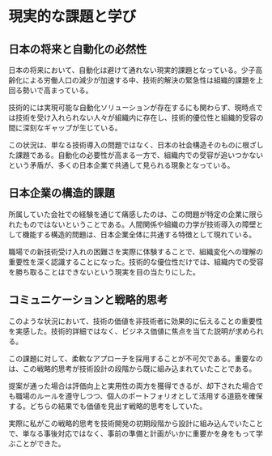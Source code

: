 # 現実的な課題と学び

## 日本の将来と自動化の必然性

日本の将来において、自動化は避けて通れない現実的課題となっている。少子高齢化による労働人口の減少が加速する中、技術的解決の緊急性は組織的課題を上回る勢いで高まっている。

技術的には実現可能な自動化ソリューションが存在するにも関わらず、現時点では技術を受け入れられない人々が組織内に存在し、技術的優位性と組織的受容の間に深刻なギャップが生じている。

この状況は、単なる技術導入の問題ではなく、日本の社会構造そのものに根ざした課題である。自動化の必要性が高まる一方で、組織内での受容が追いつかないという矛盾が、多くの日本企業で共通して見られる現象となっている。

## 日本企業の構造的課題

所属していた会社での経験を通じて痛感したのは、この問題が特定の企業に限られたものではないということである。人間関係や組織の力学が技術導入の障壁として機能する構造的問題は、日本企業全体に共通する特徴として現れている。

職場での新技術受け入れの困難さを実際に体験することで、組織変化への理解の重要性を深く認識することになった。技術的な優位性だけでは、組織内での受容を勝ち取ることはできないという現実を目の当たりにした。

## コミュニケーションと戦略的思考

このような状況において、技術の価値を非技術者に効果的に伝えることの重要性を実感した。技術的詳細ではなく、ビジネス価値に焦点を当てた説明が求められる。

この課題に対して、柔軟なアプローチを採用することが不可欠である。重要なのは、この戦略的思考が技術設計の段階から既に組み込まれていたことである。

提案が通った場合は評価向上と実用性の両方を獲得できるが、却下された場合でも職場のルールを遵守しつつ、個人のポートフォリオとして活用する道筋を確保する。どちらの結果でも価値を見出す戦略的思考をしていた。

実際に私がこの戦略的思考を技術開発の初期段階から設計に組み込んでいたことで、単なる事後対応ではなく、事前の準備と計画がいかに重要かを身をもって学ぶことができた。